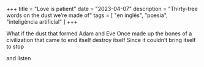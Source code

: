 +++
title = "Love is patient"
date = "2023-04-07"
description = "Thirty-tree words on the dust we’re made of"
tags = [
    "en inglés", "poesia", "inteligência artificial"
]
+++

What if the dust
that formed Adam and Eve
Once made up the bones
of a civilization that came to end itself destroy itself Since it couldn’t bring itself to stop

and listen
